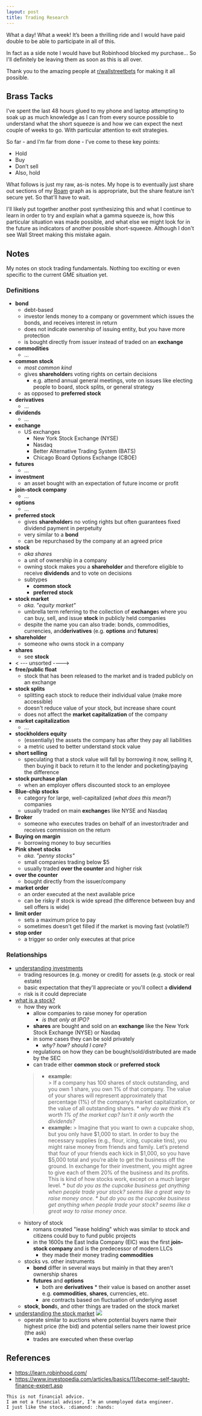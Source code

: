 ```yaml
---
layout: post
title: Trading Research
---
```


What a day! What a week! It’s been a thrilling ride and I would have paid double to be able to participate in all of this. 

In fact as a side note I would have but Robinhood blocked my purchase... So I'll definitely be leaving them as soon as this is all over.

Thank you to the amazing people at [r/wallstreetbets](https://www.reddit.com/r/wallstreetbets) for making it all possible.

## Brass Tacks
I’ve spent the last 48 hours glued to my phone and laptop attempting to soak up as much knowledge as I can from every source possible to understand what the short squeeze is and how we can expect the next couple of weeks to go. With particular attention to exit strategies.

So far - and I’m far from done - I’ve come to these key points:
* Hold
* Buy
* Don’t sell
* Also, hold

What follows is just my raw, as-is notes. My hope is to eventually just share out sections of my [Roam](https://roamresearch.com/) graph as is appropriate, but the share feature isn't secure yet. So that'll have to wait.

I'll likely put together another post synthesizing this and what I continue to learn in order to try and explain what a gamma squeeze is, how this particular situation was made possible, and what else we might look for in the future as indicators of another possible short-squeeze. Although I don't see Wall Street making this mistake again.

## Notes
My notes on stock trading fundamentals. Nothing too exciting or even specific to the current GME situation yet.

### Definitions
*  **bond**
	* debt-based
	* investor lends money to a company or government which issues the bonds, and receives interest in return
	* does not indicate ownership of issuing entity, but you have more protection
	* is bought directly from issuer instead of traded on an  **exchange**
* **commodities**
	* …
* **common stock**
	* _most common kind_
	* gives **shareholder**s voting rights on certain decisions
		* e.g. attend annual general meetings, vote on issues like electing people to board, stock splits, or general strategy
	* as opposed to **preferred stock**
* **derivatives**
	* ...
* **dividends**
	* …
* **exchange**
	* US exchanges
		* New York Stock Exchange (NYSE)
		* Nasdaq
		* Better Alternative Trading System (BATS)
		* Chicago Board Options Exchange (CBOE)
* **futures**
	* …
* **investment**
	* an asset bought with an expectation of future income or profit
* **join-stock company**
	* ...
* **options**
	* …
* **preferred stock**
	* gives **shareholder**s no voting rights but often guarantees fixed dividend payment in perpetuity
	* very similar to a **bond**
	* can be repurchased by the company at an agreed price
* **stock**
	* _aka shares_
	* a unit of ownership in a company
	* owning stock makes you a **shareholder** and therefore eligible to receive **dividends** and to vote on decisions
	* subtypes
		* **common stock**
		* **preferred stock**
* **stock market**
	* _aka. "equity market"_
	* umbrella term referring to the collection of **exchange**s where you can buy, sell, and issue **stock** in publicly held companies
	* despite the name you can also trade: bonds, commodities, currencies, and**derivatives** (e.g. **options** and **futures**)
* **shareholder**
	* someone who owns stock in a company
* **shares**
	* see **stock**
* \< --- unsorted ----\>
* **free/public float**
	* stock that has been released to the market and is traded publicly on an exchange
* **stock splits**
	* splitting each stock to reduce their individual value (make more accessible)
	* doesn't reduce value of your stock, but increase share count
	* does not affect the **market capitalization** of the company
* **market capitalization**
	* ...
* **stockholders equity**
	* (essentially) the assets the company has after they pay all liabilities
	* a metric used to better understand stock value
* **short selling**
	* speculating that a stock value will fall by borrowing it now, selling it, then buying it back to return it to the lender and pocketing/paying the difference
* **stock purchase plan**
	* when an employer offers discounted stock to an employee
* **Blue-chip stocks**
	* category for large, well-capitalized (_what does this mean?_) companies
	* usually traded on main **exchange**s like NYSE and Nasdaq
* **Broker**
	* someone who executes trades on behalf of an investor/trader and receives commission on the return
* **Buying on margin**
	* borrowing money to buy securities
* **Pink sheet stocks**
	* _aka. "penny stocks"_
	* small companies trading below $5
	* usually traded **over the counter** and higher risk
* **over the counter**
	* bought directly from the issuer/company
* **market order**
	* an order executed at the next available price
	* can be risky if stock is wide spread (the difference between buy and sell offers is wide)
* **limit order**
	* sets a maximum price to pay
	* sometimes doesn't get filled if the market is moving fast (volatile?)
* **stop order**
	* a trigger so order only executes at that price

### Relationships
* [understanding investments](https://learn.robinhood.com/articles/5rLPuobXWssBWHodCe6M0E/what-is-an-investment/)
	* trading resources (e.g. money or credit) for assets (e.g. stock or real estate)
	* basic expectation that they'll appreciate or you'll collect a **dividend**
	* risk is it could depreciate
* [what is a stock?](https://learn.robinhood.com/articles/6FKal8yK9kk22uk65x3Jno/what-is-a-stock/)
	* how they work
		* allow companies to raise money for operation
			* _is that only at IPO?_
		* **shares** are bought and sold on an **exchange** like the New York Stock Exchange (NYSE) or Nasdaq
		* in some cases they can be sold privately
			* _why? how? should I care?_
		* regulations on how they can be bought/sold/distributed are made by the SEC
		* can trade either **common stock** or **preferred stock**
		> * **example:**  
			> If a company has 100 shares of stock outstanding, and you own 1 share, you own 1% of that company. The value of your shares will represent approximately that percentage (1%) of the company’s market capitalization, or the value of all outstanding shares.
			* _why do we think it's worth 1% of the market cap? Isn't it only worth the dividends?_
		> * **example:**
			> Imagine that you want to own a cupcake shop, but you only have $1,000 to start. In order to buy the necessary supplies (e.g., flour, icing, cupcake tins), you might raise money from friends and family. Let’s pretend that four of your friends each kick in $1,000, so you have $5,000 total and you’re able to get the business off the ground. In exchange for their investment, you might agree to give each of them 20% of the business and its profits. This is kind of how stocks work, except on a much larger level.
			* _but do you as the cupcake business get anything when people trade your stock? seems like a great way to raise money once._
			* _but do you as the cupcake business get anything when people trade your stock? seems like a great way to raise money once._
	* history of stock
		* romans created "lease holding" which was similar to stock and citizens could buy to fund public projects
		* in the 1600s the East India Company (EIC) was the first **join-stock company** and is the predecessor of modern LLCs
			* they made their money trading **commodities**
	* stocks vs. other instruments
		* **bond** differ in several ways but mainly in that they aren't ownership shares
		* **futures** and **options**
			* both are **derivatives** * their value is based on another asset e.g. **commodities**, **shares**, currencies, etc.
			* are contracts based on fluctuation of underlying asset
	* **stock**, **bond**s, and other things are traded on the stock market
* [understanding the stock market](#)
	![](https://images.ctfassets.net/lnmc2aao6j57/1R1TG8XToyDVx6lihZZYtJ/2674d82f46f2090e9527529ceda63462/info-stock_market-desktop_mobile.svg)
	* operate similar to auctions where potential buyers name their highest price (the bid) and potential sellers name their lowest price (the ask)
		* trades are executed when these overlap

## References
* https://learn.robinhood.com/
* https://www.investopedia.com/articles/basics/11/become-self-taught-finance-expert.asp


```test
This is not financial advice.
I am not a financial advisor, I’m an unemployed data engineer.
I just like the stock. :diamond: :hands:
```
